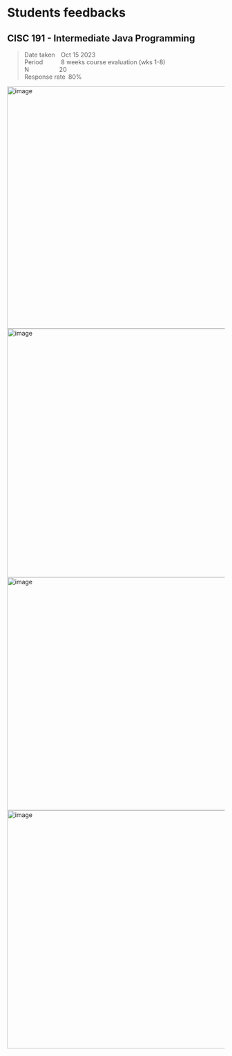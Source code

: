 # Students feedbacks
## CISC 191 - Intermediate Java Programming

> Date taken&ensp;&ensp;Oct 15 2023  
> Period&ensp;&ensp;&ensp;&ensp;&ensp;&ensp;8 weeks course evaluation (wks 1-8)  
> N&ensp;&ensp;&ensp;&ensp;&ensp;&ensp;&ensp;&ensp;&ensp;&ensp;20  
> Response rate&ensp;80%


<img width="561" alt="image" src="https://github.com/d-khan/prf/assets/11669149/8422c8e2-3b26-4317-b56d-e531b7bf35ac">
<img width="576" alt="image" src="https://github.com/d-khan/prf/assets/11669149/7cc93ac3-c4cf-442a-b502-c8c7fd5866e9">
<img width="540" alt="image" src="https://github.com/d-khan/prf/assets/11669149/75678efc-ab41-4977-b9f3-8221cc55668b">
<img width="552" alt="image" src="https://github.com/d-khan/prf/assets/11669149/1151e94c-1e44-4f18-a162-9c5343b2f28e">






